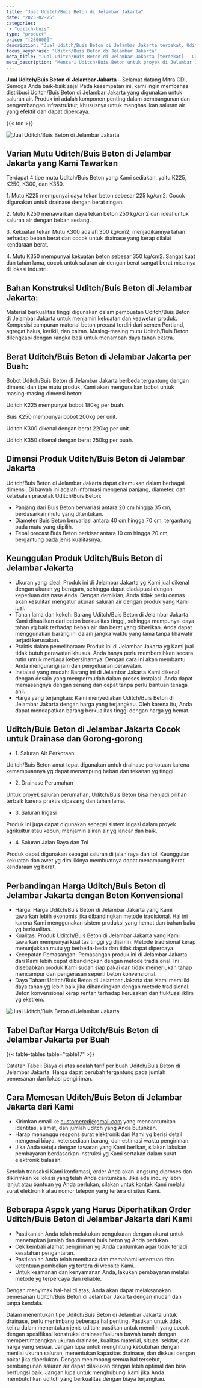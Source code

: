 ```yaml
---
title: "Jual Uditch/Buis Beton di Jelambar Jakarta"
date: "2023-02-25"
categories:
 - "uditch-buis"
type: "product"
price: "[250000]"
description: "Jual Uditch/Buis Beton di Jelambar Jakarta terdekat. Uditch/Buis Beton ini sering digunakan dalam proyek infrastruktur sebagai saluran drainase yang efisien dan tahan lama. Kontak kami untuk mendapatkan lebih lanjut."
focus_keyphrase: "Uditch/Buis Beton di Jelambar Jakarta"
meta_title: "Jual Uditch/Buis Beton di Jelambar Jakarta [terdekat] - CDI"
meta_description: "Mencari Uditch/Buis Beton untuk proyek di Jelambar Jakarta? Kami menawarkan Uditch/Buis Beton yang berkualitas untuk konstruksi saluran pembuangan. Segera dapatkan penawaran terbaik sekarang."
---
```


**Jual Uditch/Buis Beton di Jelambar Jakarta** – Selamat datang Mitra CDI, Semoga Anda baik-baik saja! Pada kesempatan ini, kami ingin membahas distribusi Uditch/Buis Beton di Jelambar Jakarta yang digunakan untuk saluran air. Produk ini adalah komponen penting dalam pembangunan dan pengembangan infrastruktur, khususnya untuk menghasilkan saluran air yang efektif dan dapat dipercaya.

{{< toc >}}

![Jual Uditch/Buis Beton di Jelambar Jakarta](/images/uditch-buis/uditch-beton-16.jpg)

## Varian Mutu Uditch/Buis Beton di Jelambar Jakarta yang Kami Tawarkan

Terdapat 4 tipe mutu Uditch/Buis Beton yang Kami sediakan, yaitu K225, K250, K300, dan K350.

1\. Mutu K225 mempunyai daya tekan beton sebesar 225 kg/cm2. Cocok digunakan untuk drainase dengan berat ringan.

2\. Mutu K250 menawarkan daya tekan beton 250 kg/cm2 dan ideal untuk saluran air dengan beban sedang.

3\. Kekuatan tekan Mutu K300 adalah 300 kg/cm2, menjadikannya tahan terhadap beban berat dan cocok untuk drainase yang kerap dilalui kendaraan berat.

4\. Mutu K350 mempunyai kekuatan beton sebesar 350 kg/cm2. Sangat kuat dan tahan lama, cocok untuk saluran air dengan berat sangat berat misalnya di lokasi industri.

## Bahan Konstruksi Uditch/Buis Beton di Jelambar Jakarta:

Material berkualitas tinggi digunakan dalam pembuatan Uditch/Buis Beton di Jelambar Jakarta untuk menjamin kekuatan dan keawetan produk. Komposisi campuran material beton precast terdiri dari semen Portland, agregat halus, kerikil, dan cairan. Masing-masing mutu Uditch/Buis Beton dilengkapi dengan rangka besi untuk menambah daya tahan ekstra.

## Berat Uditch/Buis Beton di Jelambar Jakarta per Buah:

Bobot Uditch/Buis Beton di Jelambar Jakarta berbeda tergantung dengan dimensi dan tipe mutu produk. Kami akan menguraikan bobot untuk masing-masing dimensi beton:

Uditch K225 mempunyai bobot 180kg per buah.

Buis K250 mempunyai bobot 200kg per unit.

Uditch K300 dikenal dengan berat 220kg per unit.

Uditch K350 dikenal dengan berat 250kg per buah.

## Dimensi Produk Uditch/Buis Beton di Jelambar Jakarta

Uditch/Buis Beton di Jelambar Jakarta dapat ditemukan dalam berbagai dimensi. Di bawah ini adalah informasi mengenai panjang, diameter, dan ketebalan pracetak Uditch/Buis Beton:

*   Panjang dari Buis Beton bervariasi antara 20 cm hingga 35 cm, berdasarkan mutu yang ditentukan.
*   Diameter Buis Beton bervariasi antara 40 cm hingga 70 cm, tergantung pada mutu yang dipilih.
*   Tebal precast Buis Beton berkisar antara 10 cm hingga 20 cm, bergantung pada jenis kualitasnya.

## Keunggulan Produk Uditch/Buis Beton di Jelambar Jakarta

*   Ukuran yang ideal: Produk ini di Jelambar Jakarta yg Kami jual dikenal dengan ukuran yg beragam, sehingga dapat diadaptasi dengan keperluan drainase Anda. Dengan demikian, Anda tidak perlu cemas akan kesulitan mengatur ukuran saluran air dengan produk yang Kami jual.
*   Tahan lama dan kokoh: Barang Uditch/Buis Beton di Jelambar Jakarta Kami dihasilkan dari beton berkualitas tinggi, sehingga mempunyai daya tahan yg baik terhadap beban air dan berat yang diberikan. Anda dapat menggunakan barang ini dalam jangka waktu yang lama tanpa khawatir terjadi kerusakan.
*   Praktis dalam pemeliharaan: Produk ini di Jelambar Jakarta yg Kami jual tidak butuh perawatan khusus. Anda hanya perlu membersihkan secara rutin untuk menjaga kebersihannya. Dengan cara ini akan membantu Anda mengurangi jam dan pengeluaran perawatan.
*   Instalasi yang mudah: Barang ini di Jelambar Jakarta Kami dikenal dengan desain yang mempermudah dalam proses instalasi. Anda dapat memasangnya dengan senang dan cepat tanpa perlu bantuan tenaga ahli.
*   Harga yang terjangkau: Kami menyediakan Uditch/Buis Beton di Jelambar Jakarta dengan harga yang terjangkau. Oleh karena itu, Anda dapat mendapatkan barang berkualitas tinggi dengan harga yg hemat.

## Uditch/Buis Beton di Jelambar Jakarta Cocok untuk Drainase dan Gorong-gorong

*   1\. Saluran Air Perkotaan

Uditch/Buis Beton amat tepat digunakan untuk drainase perkotaan karena kemampuannya yg dapat menampung beban dan tekanan yg tinggi.
*   2\. Drainase Perumahan

Untuk proyek saluran perumahan, Uditch/Buis Beton bisa menjadi pilihan terbaik karena praktis dipasang dan tahan lama.
*   3\. Saluran Irigasi

Produk ini juga dapat digunakan sebagai sistem irigasi dalam proyek agrikultur atau kebun, menjamin aliran air yg lancar dan baik.
*   4\. Saluran Jalan Raya dan Tol

Produk dapat digunakan sebagai saluran di jalan raya dan tol. Keunggulan kekuatan dan awet yg dimilikinya membuatnya dapat menampung berat kendaraan yg berat.

## Perbandingan Harga Uditch/Buis Beton di Jelambar Jakarta dengan Beton Konvensional

*   Harga: Harga Uditch/Buis Beton di Jelambar Jakarta yang Kami tawarkan lebih ekonomis jika dibandingkan metode tradisional. Hal ini karena Kami menggunakan sistem produksi yang hemat dan bahan baku yg berkualitas.
*   Kualitas: Produk Uditch/Buis Beton di Jelambar Jakarta yang Kami tawarkan mempunyai kualitas tinggi yg dijamin. Metode tradisional kerap menunjukkan mutu yg berbeda-beda dan tidak dapat dipercaya.
*   Kecepatan Pemasangan: Pemasangan produk ini di Jelambar Jakarta dari Kami lebih cepat dibandingkan dengan metode tradisional. Ini disebabkan produk Kami sudah siap pakai dan tidak memerlukan tahap mencampur dan pengerasan seperti beton konvensional.
*   Daya Tahan: Uditch/Buis Beton di Jelambar Jakarta dari Kami memiliki daya tahan yg lebih baik jika dibandingkan dengan metode tradisional. Beton konvensional kerap rentan terhadap kerusakan dan fluktuasi iklim yg ekstrem.

![Jual Uditch/Buis Beton di Jelambar Jakarta](/images/uditch-buis/buis-beton-05.jpg)

## Tabel Daftar Harga Uditch/Buis Beton di Jelambar Jakarta per Buah

{{< table-tables table="table17" >}}

Catatan Tabel: Biaya di atas adalah tarif per buah Uditch/Buis Beton di Jelambar Jakarta. Harga dapat berubah tergantung pada jumlah pemesanan dan lokasi pengiriman.

## Cara Memesan Uditch/Buis Beton di Jelambar Jakarta dari Kami

*   Kirimkan email ke customercdi@gmail.com yang mencantumkan identitas, alamat, dan jumlah uditch yang Anda butuhkan.
*   Harap menunggu respons surat elektronik dari Kami yg berisi detail mengenai biaya, ketersediaan barang, dan estimasi waktu pengiriman.
*   Jika Anda setuju dengan tawaran yang Kami berikan, silakan lakukan pembayaran berdasarkan instruksi yg Kami sertakan dalam surat elektronik balasan.

Setelah transaksi Kami konfirmasi, order Anda akan langsung diproses dan dikirimkan ke lokasi yang telah Anda cantumkan. Jika ada inquiry lebih lanjut atau bantuan yg Anda perlukan, silakan untuk kontak Kami melalui surat elektronik atau nomor telepon yang tertera di situs Kami.

## Beberapa Aspek yang Harus Diperhatikan Order Uditch/Buis Beton di Jelambar Jakarta dari Kami

*   Pastikanlah Anda telah melakukan pengukuran dengan akurat untuk menetapkan jumlah dan dimensi buis beton yg Anda perlukan.
*   Cek kembali alamat pengiriman yg Anda cantumkan agar tidak terjadi kesalahan pengantaran.
*   Pastikanlah Anda telah membaca dan memahami ketentuan dan ketentuan pembelian yg tertera di website Kami.
*   Untuk keamanan dan kenyamanan Anda, lakukan pembayaran melalui metode yg terpercaya dan reliable.

Dengan menyimak hal-hal di atas, Anda akan dapat melaksanakan pemesanan Uditch/Buis Beton di Jelambar Jakarta dengan mudah dan tanpa kendala.

Dalam menentukan tipe Uditch/Buis Beton di Jelambar Jakarta untuk drainase, perlu menimbang beberapa hal penting. Pastikan untuk tidak keliru dalam menentukan jenis uditch; pastikan untuk memilih yang cocok dengan spesifikasi konstruksi drainase/saluran bawah tanah dengan mempertimbangkan ukuran drainase, kualitas material, situasi sekitar, dan harga yang sesuai. Jangan lupa untuk menghitung kebutuhan dengan menilai ukuran saluran, menentukan kapasitas drainase, dan diskusi dengan pakar jika diperlukan. Dengan menimbang semua hal tersebut, pembangunan saluran air dapat dilakukan dengan lebih optimal dan bisa berfungsi baik. Jangan lupa untuk menghubungi kami jika Anda membutuhkan uditch yang berkualitas dengan biaya terjangkau.